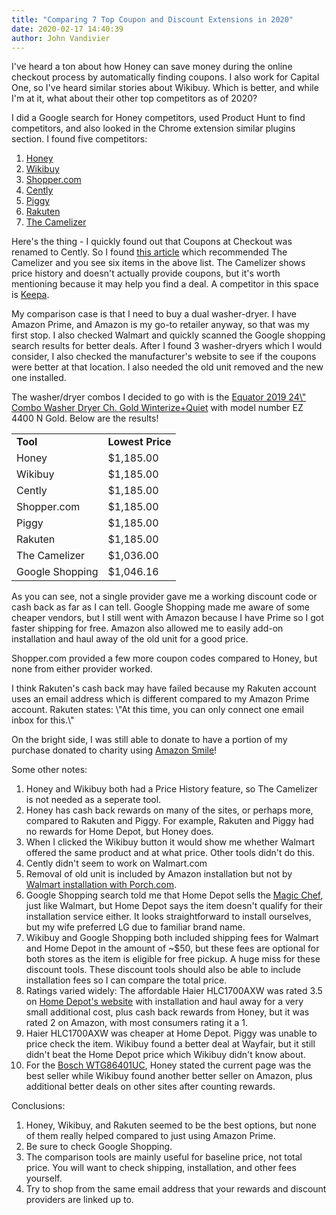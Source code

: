 ```yaml
---
title: "Comparing 7 Top Coupon and Discount Extensions in 2020"
date: 2020-02-17 14:40:39
author: John Vandivier
---
```




<!-- wp:paragraph -->
<p>I've heard a ton about how Honey can save money during the online checkout process by automatically finding coupons. I also work for Capital One, so I've heard similar stories about Wikibuy. Which is better, and while I'm at it, what about their other top competitors as of 2020?</p>
<!-- /wp:paragraph -->

<!-- wp:paragraph -->
<p>I did a Google search for Honey competitors, used Product Hunt to find competitors, and also looked in the Chrome extension similar plugins section. I found five competitors:</p>
<!-- /wp:paragraph -->

<!-- wp:list {\"ordered\":true} -->
<ol><li><a href=\"https://chrome.google.com/webstore/detail/honey/bmnlcjabgnpnenekpadlanbbkooimhnj?hl=en-US\">Honey</a></li><li><a href=\"https://chrome.google.com/webstore/detail/wikibuy-from-capital-one/nenlahapcbofgnanklpelkaejcehkggg?hl=en-US\">Wikibuy</a></li><li><a href=\"https://chrome.google.com/webstore/detail/shoppercom/aaiolimgbncdaldgbbjkidiijidchhjo?hl=en\">Shopper.com</a></li><li><a href=\"https://chrome.google.com/webstore/detail/cently-coupons-at-checkou/kegphgaihkjoophpabchkmpaknehfamb?hl=en-US\">Cently</a></li><li><a href=\"https://chrome.google.com/webstore/detail/piggy-automatic-coupons-c/hfapbcheiepjppjbnkphkmegjlipojba?hl=en-US\">Piggy</a></li><li><a href=\"https://chrome.google.com/webstore/detail/rakuten-get-cash-back-for/chhjbpecpncaggjpdakmflnfcopglcmi?hl=en-US\">Rakuten</a></li><li><a href=\"https://www.androidauthority.com/save-money-online-756766/\">The Camelizer</a></li></ol>
<!-- /wp:list -->

<!-- wp:paragraph -->
<p>Here's the thing - I quickly found out that Coupons at Checkout was renamed to Cently. So I found <a href=\"https://www.androidauthority.com/save-money-online-756766/\">this article</a> which recommended The Camelizer and you see six items in the above list. The Camelizer shows price history and doesn't actually provide coupons, but it's worth mentioning because it may help you find a deal. A competitor in this space is <a href=\"https://chrome.google.com/webstore/detail/keepa-amazon-price-tracke/neebplgakaahbhdphmkckjjcegoiijjo?hl=en\">Keepa</a>.</p>
<!-- /wp:paragraph -->

<!-- wp:paragraph -->
<p>My comparison case is that I need to buy a dual washer-dryer. I have Amazon Prime, and Amazon is my go-to retailer anyway, so that was my first stop. I also checked Walmart and quickly scanned the Google shopping search results for better deals. After I found 3 washer-dryers which I would consider, I also checked the manufacturer's website to see if the coupons were better at that location. I also needed the old unit removed and the new one installed.</p>
<!-- /wp:paragraph -->

<!-- wp:paragraph -->
<p>The washer/dryer combos I decided to go with is the <a href=\"https://www.amazon.com/Equator-Compact-Washer-Dryer-Ventless-Winterize/dp/B07NYB3GB1/\">Equator 2019 24\" Combo Washer Dryer Ch. Gold Winterize+Quiet</a> with model number EZ 4400 N Gold. Below are the results!</p>
<!-- /wp:paragraph -->

<!-- wp:table {\"align\":\"wide\"} -->
<table class=\"wp-block-table alignwide\"><tbody><tr><td><strong>Tool</strong></td><td><strong>Lowest Price</strong></td></tr><tr><td>Honey</td><td>$1,185.00</td></tr><tr><td>Wikibuy</td><td>$1,185.00</td></tr><tr><td>Cently</td><td>$1,185.00</td></tr><tr><td>Shopper.com</td><td>$1,185.00</td></tr><tr><td>Piggy</td><td>$1,185.00</td></tr><tr><td>Rakuten</td><td>$1,185.00</td></tr><tr><td>The Camelizer</td><td>$1,036.00</td></tr><tr><td>Google Shopping</td><td>$1,046.16</td></tr></tbody></table>
<!-- /wp:table -->

<!-- wp:paragraph -->
<p>As you can see, not a single provider gave me a working discount code or cash back as far as I can tell. Google Shopping made me aware of some cheaper vendors, but I still went with Amazon because I have Prime so I got faster shipping for free. Amazon also allowed me to easily add-on installation and haul away of the old unit for a good price.</p>
<!-- /wp:paragraph -->

<!-- wp:paragraph -->
<p>Shopper.com provided a few more coupon codes compared to Honey, but none from either provider worked.</p>
<!-- /wp:paragraph -->

<!-- wp:paragraph -->
<p>I think Rakuten's cash back may have failed because my Rakuten account uses an email address which is different compared to my Amazon Prime account. Rakuten states: \"At this time, you can only connect one email inbox for this.\"</p>
<!-- /wp:paragraph -->

<!-- wp:paragraph -->
<p>On the bright side, I was still able to donate to have a portion of my purchase donated to charity using <a href=\"https://smile.amazon.com/\">Amazon Smile</a>!</p>
<!-- /wp:paragraph -->

<!-- wp:paragraph -->
<p>Some other notes:</p>
<!-- /wp:paragraph -->

<!-- wp:list {\"ordered\":true} -->
<ol><li>Honey and Wikibuy both had a Price History feature, so The Camelizer is not needed as a seperate tool.</li><li>Honey has cash back rewards on many of the sites, or perhaps more, compared to Rakuten and Piggy. For example, Rakuten and Piggy had no rewards for Home Depot, but Honey does.</li><li>When I clicked the Wikibuy button it would show me whether Walmart offered the same product and at what price. Other tools didn't do this.</li><li>Cently didn't seem to work on Walmart.com</li><li>Removal of old unit is included by Amazon installation but not by <a href=\"https://www.walmart.com/ip/Washer-Dryer-Installation-by-Porch-Home-Services/644232226\">Walmart installation with Porch.com</a>.</li><li>Google Shopping search told me that Home Depot sells the <a href=\"https://www.google.com/shopping/product/12390791172214671237\">Magic Chef</a>, just like Walmart, but Home Depot says the item doesn't qualify for their installation service either. It looks straightforward to install ourselves, but my wife preferred LG due to familiar brand name.</li><li>Wikibuy and Google Shopping both included shipping fees for Walmart and Home Depot in the amount of ~$50, but these fees are optional for both stores as the item is eligible for free pickup. A huge miss for these discount tools. These discount tools should also be able to include installation fees so I can compare the total price.</li><li>Ratings varied widely: The affordable Haier HLC1700AXW was rated 3.5 on <a href=\"https://www.homedepot.com/p/Haier-2-0-cu-ft-White-120-Volt-Ventless-Electric-Washer-Dryer-Combo-HLC1700AXW/300858998\">Home Depot's website</a> with installation and haul away for a very small additional cost, plus cash back rewards from Honey, but it was rated 2 on Amazon, with most consumers rating it a 1.</li><li>Haier HLC1700AXW was cheaper at Home Depot. Piggy was unable to price check the item. Wikibuy found a better deal at Wayfair, but it still didn't beat the Home Depot price which Wikibuy didn't know about.</li><li>For the <a href=\"https://www.amazon.com/dp/B010DR4RW6/ref=sspa_dk_detail_1\">Bosch WTG86401UC</a>, Honey stated the current page was the best seller while Wikibuy found another better seller on Amazon, plus additional better deals on other sites after counting rewards.</li></ol>
<!-- /wp:list -->

<!-- wp:paragraph -->
<p>Conclusions:</p>
<!-- /wp:paragraph -->

<!-- wp:list {\"ordered\":true} -->
<ol><li>Honey, Wikibuy, and Rakuten seemed to be the best options, but none of them really helped compared to just using Amazon Prime.</li><li>Be sure to check Google Shopping.</li><li>The comparison tools are mainly useful for baseline price, not total price. You will want to check shipping, installation, and other fees yourself.</li><li>Try to shop from the same email address that your rewards and discount providers are linked up to.</li></ol>
<!-- /wp:list -->